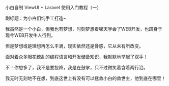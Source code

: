 小白自制 ViewUI + Laravel 使用入门教程（一）

副标题：为小白们纯手工打造~



我虽然是一个小白，但我也有梦想，时刻梦想着哪天学会了WEB开发，也跻身于现今WEB开发牛人行列。

但是梦想或是理想再怎么丰满，现实依然还是骨感，它从未有所改变。

面对着众多眼花缭乱的编程语言和开发储备知识，我默默地举起了双手！

不！你想多了，我不是要投降，我是在鼓掌，只不过微笑着含着两行泪。

我无时无刻地不在想，到底这世上有没有可以拯救小白的救世主，他到底在哪里！



